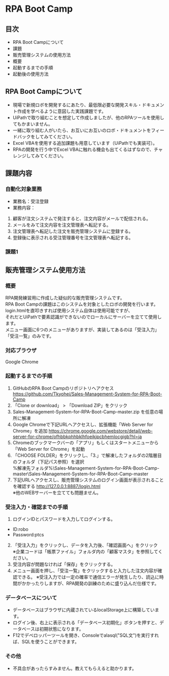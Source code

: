# RPA Boot Camp
## 目次
 * RPA Boot Campについて
 * 課題
 * 販売管理システムの使用方法
  * 概要
  * 起動するまでの手順
  * 起動後の使用方法
  
## RPA Boot Campについて
* 現場で新規ロボを開発するにあたり、最低限必要な開発スキル・ドキュメント作成を学べるように意図した実践課題です。  
* UiPathで取り組むことを想定して作成しましたが、他のRPAツールを使用してもかまいません。  
* 一緒に取り組む人がいたら、お互いにお互いのロボ・ドキュメントをフィードバックをしてみてください。
* Excel VBAを使用する追加課題も用意しています（UiPathでも実装可）。
* RPAの開発を行う中でExcel VBAに触れる機会も出てくるはずなので、チャレンジしてみてください。

## 課題内容
### 自動化対象業務
* 業務名：受注登録
* 業務内容：
 1. 顧客が注文システムで発注すると、注文内容がメールで配信される。
 2. メールをみて注文内容を注文管理表へ転記する。
 3. 注文管理表へ転記した注文を販売管理システムに登録する。
 4. 登録後に表示される受注管理番号を注文管理表へ転記する。

### 課題1


## 販売管理システム使用方法
### 概要  
RPA開発練習用に作成した疑似的な販売管理システムです。  
RPA Boot Campの課題はこのシステムを対象としたロボの開発を行います。  
login.htmlを直叩きすれば使用システム自体は使用可能ですが、  
それだとUiPathで要素認識ができないのでローカルにサーバーを立てて使用します。  
メニュー画面に6つのメニューがありますが、実装してあるのは「受注入力」「受注一覧」のみです。

### 対応ブラウザ
Google Chrome

### 起動するまでの手順
1. GitHubのRPA Boot Campのリポジトリへアクセス  
    https://github.com/Tkyohei/Sales-Management-System-for-RPA-Boot-Camp  
2. 「Clone or download」 > 「Download ZIP」をクリック
3. Sales-Management-System-for-RPA-Boot-Camp-master.zip を任意の場所に解凍
4. Google Chromeで下記URLへアクセスし、拡張機能「Web Server for Chrome」を追加
    https://chrome.google.com/webstore/detail/web-server-for-chrome/ofhbbkphhbklhfoeikjpcbhemlocgigb?hl=ja  
5. Chromeのブックマークバーの「アプリ」もしくはスタートメニューから「Web Server for Chrome」を起動
6. 「CHOOSE FOLDER」をクリックし、「3.」で解凍したフォルダの2階層目のフォルダ（下記パス参照）を選択  
    %解凍先フォルダ%\Sales-Management-System-for-RPA-Boot-Camp-master\Sales-Management-System-for-RPA-Boot-Camp-master  
7. 下記URLへアクセスし、販売管理システムのログイン画面が表示されることを確認する
    http://127.0.0.1:8887/login.html  
※他のWEBサーバーを立てても問題ません。  

### 受注入力・確認までの手順
1. ログインIDとパスワードを入力してログインする。
  * ID:robo  
  * Password:ptcs  
2. 「受注入力」をクリックし、データを入力後、「確認画面へ」をクリック  
    ※企業コードは「帳票ファイル」フォルダ内の「顧客マスタ」を参照してください。  
3. 受注内容が問題なければ「保存」をクリックする。
4. メニュー画面を押し、「受注一覧」をクリックすると入力した注文内容が確認できる。
※受注入力では一定の確率で通信エラーが発生したり、読込に時間がかかったりしますが、RPA開発の訓練のために盛り込んだ仕様です。

### データベースについて
  * データベースはブラウザに内蔵されているlocalStorage上に構築しています。
  * ログイン後、右上に表示される「データベース初期化」ボタンを押すと、データベースは初期状態になります。
  * F12でデベロッパーツールを開き、Consoleでalasql("SQL文")を実行すれば、SQLを使うことができます。

### その他
* 不具合があったらすみません。教えてもらえると助かります。
